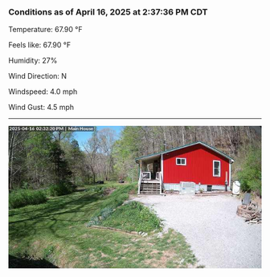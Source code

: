 ### Conditions as of April 16, 2025 at 2:37:36 PM CDT 

Temperature: 67.90 &deg;F

Feels like: 67.90 &deg;F

Humidity: 27%

Wind Direction: N

Windspeed: 4.0 mph

Wind Gust: 4.5 mph

---

<img src="./images/latest.jpeg"/>

